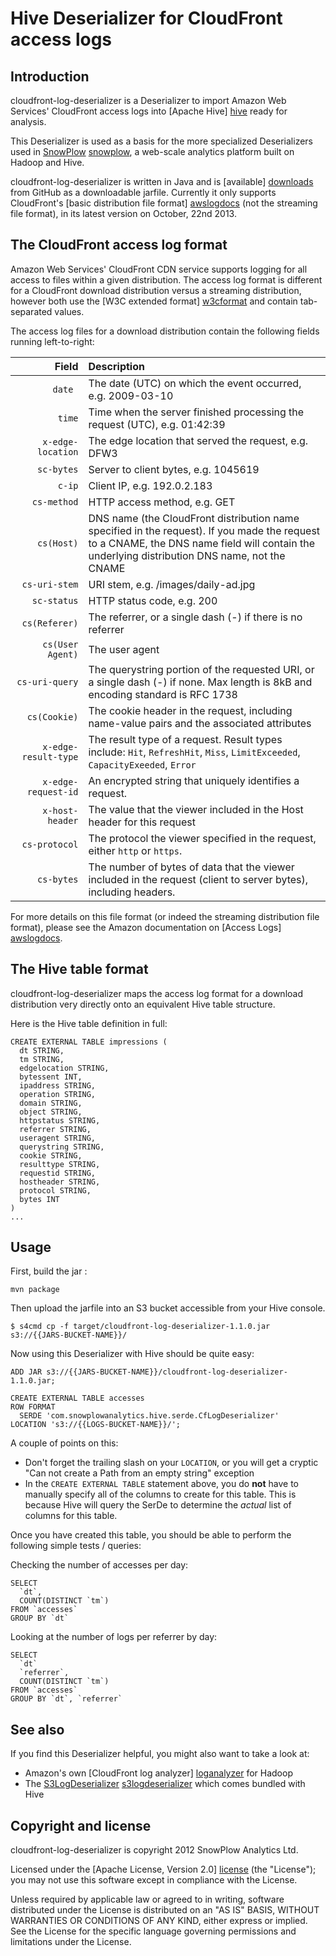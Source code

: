 # Hive Deserializer for CloudFront access logs

## Introduction

cloudfront-log-deserializer is a Deserializer to import Amazon Web Services' CloudFront access logs into [Apache Hive] [hive] ready for analysis.

This Deserializer is used as a basis for the more specialized Deserializers used in [SnowPlow] [snowplow], a web-scale analytics platform built on Hadoop and Hive.

cloudfront-log-deserializer is written in Java and is [available] [downloads] from GitHub as a downloadable jarfile. Currently it only supports CloudFront's [basic distribution file format] [awslogdocs] (not the streaming file format), in its latest version on October, 22nd 2013.

## The CloudFront access log format

Amazon Web Services' CloudFront CDN service supports logging for all access to files within a given distribution. The access log format is different for a CloudFront download distribution versus a streaming distribution, however both use the [W3C extended format] [w3cformat] and contain tab-separated values.

The access log files for a download distribution contain the following fields running left-to-right:

| **Field**            | **Description**                                                                                                                                                                               |
|---------------------:|:----------------------------------------------------------------------------------------------------------------------------------------------------------------------------------------------|
| `date `              | The date (UTC) on which the event occurred, e.g. 2009-03-10                                                                                                                                   |
| `time`               | Time when the server finished processing the request (UTC), e.g. 01:42:39                                                                                                                     |
| `x-edge-location`    | The edge location that served the request, e.g. DFW3                                                                                                                                          |
| `sc-bytes`           | Server to client bytes, e.g. 1045619                                                                                                                                                          |
| `c-ip`               | Client IP, e.g. 192.0.2.183                                                                                                                                                                   |
| `cs-method`          | HTTP access method, e.g. GET                                                                                                                                                                  |
| `cs(Host)`           | DNS name (the CloudFront distribution name specified in the request). If you made the request to a CNAME, the DNS name field will contain the underlying distribution DNS name, not the CNAME |
| `cs-uri-stem`        | URI stem, e.g. /images/daily-ad.jpg                                                                                                                                                           |
| `sc-status`          | HTTP status code, e.g. 200                                                                                                                                                                    |
| `cs(Referer)`        | The referrer, or a single dash (-) if there is no referrer                                                                                                                                    |
| `cs(User Agent)`     | The user agent                                                                                                                                                                                |
| `cs-uri-query`       | The querystring portion of the requested URI, or a single dash (-) if none. Max length is 8kB and encoding standard is RFC 1738                                                               |
| `cs(Cookie)`         | The cookie header in the request, including name-value pairs and the associated attributes                                                                                                    |
| `x-edge-result-type` | The result type of a request. Result types include: `Hit`, `RefreshHit`, `Miss`, `LimitExceeded`, `CapacityExeeded`, `Error`                                                                  |
| `x-edge-request-id`  | An encrypted string that uniquely identifies a request.                                                                                                                                       |
| `x-host-header`      | The value that the viewer included in the Host header for this request                                                                                                                        |
| `cs-protocol`        | The protocol the viewer specified in the request, either `http` or `https`.                                                                                                                   |
| `cs-bytes`           | The number of bytes of data that the viewer included in the request (client to server bytes), including headers.                                                                              |

For more details on this file format (or indeed the streaming distribution file format), please see the Amazon documentation on [Access Logs] [awslogdocs].

## The Hive table format

cloudfront-log-deserializer maps the access log format for a download distribution very directly onto an equivalent Hive table structure.

Here is the Hive table definition in full:

    CREATE EXTERNAL TABLE impressions (
      dt STRING,
      tm STRING,
      edgelocation STRING,
      bytessent INT,
      ipaddress STRING,
      operation STRING,
      domain STRING,
      object STRING,
      httpstatus STRING,
      referrer STRING,
      useragent STRING,
      querystring STRING,
      cookie STRING,
      resulttype STRING,
      requestid STRING,
      hostheader STRING,
      protocol STRING,
      bytes INT
    )
    ...

## Usage

First, build the jar :

	mvn package

Then upload the jarfile into an S3 bucket accessible from your Hive console.

	$ s4cmd cp -f target/cloudfront-log-deserializer-1.1.0.jar s3://{{JARS-BUCKET-NAME}}/

Now using this Deserializer with Hive should be quite easy:

    ADD JAR s3://{{JARS-BUCKET-NAME}}/cloudfront-log-deserializer-1.1.0.jar;

    CREATE EXTERNAL TABLE accesses
    ROW FORMAT
      SERDE 'com.snowplowanalytics.hive.serde.CfLogDeserializer'
    LOCATION 's3://{{LOGS-BUCKET-NAME}}/';

A couple of points on this:

* Don't forget the trailing slash on your `LOCATION`, or you will get a cryptic "Can not create a Path from an empty string" exception
* In the `CREATE EXTERNAL TABLE` statement above, you do **not** have to manually specify all of the columns to create for this table. This is because Hive will query the SerDe to determine the _actual_ list of columns for this table.

Once you have created this table, you should be able to perform the following simple tests / queries:

Checking the number of accesses per day:

    SELECT
      `dt`,
      COUNT(DISTINCT `tm`)
    FROM `accesses`
    GROUP BY `dt`

Looking at the number of logs per referrer by day:

    SELECT
      `dt`
      `referrer`,
      COUNT(DISTINCT `tm`)
    FROM `accesses`
    GROUP BY `dt`, `referrer`

## See also

If you find this Deserializer helpful, you might also want to take a look at:

* Amazon's own [CloudFront log analyzer] [loganalyzer] for Hadoop
* The [S3LogDeserializer] [s3logdeserializer] which comes bundled with Hive

## Copyright and license

cloudfront-log-deserializer is copyright 2012 SnowPlow Analytics Ltd.

Licensed under the [Apache License, Version 2.0] [license] (the "License");
you may not use this software except in compliance with the License.

Unless required by applicable law or agreed to in writing, software
distributed under the License is distributed on an "AS IS" BASIS,
WITHOUT WARRANTIES OR CONDITIONS OF ANY KIND, either express or implied.
See the License for the specific language governing permissions and
limitations under the License.

[hive]: http://hive.apache.org/
[snowplow]: https://github.com/snowplow/snowplow
[awslogdocs]: http://docs.aws.amazon.com/AmazonCloudFront/latest/DeveloperGuide/AccessLogs.html#BasicDistributionFileFormat
[license]: http://www.apache.org/licenses/LICENSE-2.0
[loganalyzer]: http://elasticmapreduce.s3.amazonaws.com/samples/cloudfront/code/cloudfront-loganalyzer.tgz
[w3cformat]: http://www.w3.org/TR/WD-logfile.html
[s3logdeserializer]: http://javasourcecode.org/html/open-source/hive/hive-0.7.1/org/apache/hadoop/hive/contrib/serde2/s3/S3LogDeserializer.html
[downloads]: https://github.com/Samuel29/cloudfront-log-deserializer/releases
